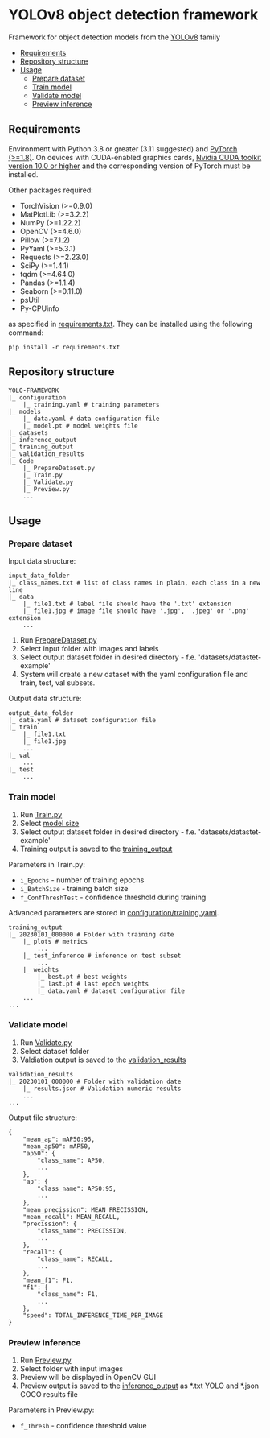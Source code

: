 # YOLOv8 object detection framework

Framework for object detection models from the [YOLOv8](https://github.com/ultralytics/ultralytics) family

- [Requirements](#requirements)
- [Repository structure](#repository-structure)
- [Usage](#usage)
    - [Prepare dataset](#prepare-dataset)
    - [Train model](#train-model)
    - [Validate model](#validate-model)
    - [Preview inference](#preview-inference)


## Requirements

Environment with Python 3.8 or greater (3.11 suggested) and [PyTorch (>=1.8)](https://pytorch.org/get-started/locally/).
On devices with CUDA-enabled graphics cards, [Nvidia CUDA toolkit version 10.0 or higher](https://developer.nvidia.com/cuda-toolkit) and the corresponding version of PyTorch must be installed.

Other packages required:
- TorchVision (>=0.9.0)
- MatPlotLib (>=3.2.2)
- NumPy (>=1.22.2)
- OpenCV (>=4.6.0)
- Pillow (>=7.1.2)
- PyYaml (>=5.3.1)
- Requests (>=2.23.0)
- SciPy (>=1.4.1)
- tqdm (>=4.64.0)
- Pandas (>=1.1.4)
- Seaborn (>=0.11.0)
- psUtil
- Py-CPUinfo

as specified in [requirements.txt](requirements.txt). They can be installed using the following command:

``` pip install -r requirements.txt ```

## Repository structure

```
YOLO-FRAMEWORK
|_ configuration
    |_ training.yaml # training parameters
|_ models
    |_ data.yaml # data configuration file
    |_ model.pt # model weights file
|_ datasets
|_ inference_output
|_ training_output
|_ validation_results
|_ Code
    |_ PrepareDataset.py
    |_ Train.py
    |_ Validate.py
    |_ Preview.py
    ...
```

## Usage

### Prepare dataset

Input data structure:
```
input_data_folder
|_ class_names.txt # list of class names in plain, each class in a new line
|_ data
    |_ file1.txt # label file should have the '.txt' extension
    |_ file1.jpg # image file should have '.jpg', '.jpeg' or '.png' extension
    ...
```

1. Run [PrepareDataset.py](Code/PrepareDataset.py)
2. Select input folder with images and labels
3. Select output dataset folder in desired directory - f.e. 'datasets/datastet-example'
4. System will create a new dataset with the yaml configuration file and train, test, val subsets.

Output data structure:
```
output_data_folder
|_ data.yaml # dataset configuration file
|_ train
    |_ file1.txt
    |_ file1.jpg
    ...
|_ val
    ...
|_ test
    ...
```

### Train model

1. Run [Train.py](Code/Train.py)
2. Select [model size](https://docs.ultralytics.com/models/yolov8/#supported-modes)
3. Select output dataset folder in desired directory - f.e. 'datasets/datastet-example'
4. Training output is saved to the [training_output](training_output)

Parameters in Train.py:
- ```i_Epochs``` - number of training epochs
- ```i_BatchSize``` - training batch size
- ```f_ConfThreshTest``` - confidence threshold during training

Advanced parameters are stored in [configuration/training.yaml](configuration/training.yaml).

```
training_output
|_ 20230101_000000 # Folder with training date
    |_ plots # metrics 
        ...
    |_ test_inference # inference on test subset
        ...
    |_ weights
        |_ best.pt # best weights
        |_ last.pt # last epoch weights
        |_ data.yaml # dataset configuration file
    ...
...
```

### Validate model

1. Run [Validate.py](Code/Validate.py)
2. Select dataset folder
3. Valdiation output is saved to the [validation_results](validation_results)

```
validation_results
|_ 20230101_000000 # Folder with validation date
    |_ results.json # Validation numeric results 
    ...
...
```

Output file structure:
```
{
    "mean_ap": mAP50:95,
    "mean_ap50": mAP50,
    "ap50": {
        "class_name": AP50,
        ...
    },
    "ap": {
        "class_name": AP50:95,
        ...
    },
    "mean_precission": MEAN_PRECISSION,
    "mean_recall": MEAN_RECALL,
    "precission": {
        "class_name": PRECISSION,
        ...
    },
    "recall": {
        "class_name": RECALL,
        ...
    },
    "mean_f1": F1,
    "f1": {
        "class_name": F1,
        ...
    },
    "speed": TOTAL_INFERENCE_TIME_PER_IMAGE
}
```

### Preview inference

1. Run [Preview.py](Code/Preview.py)
2. Select folder with input images
3. Preview will be displayed in OpenCV GUI
4. Preview output is saved to the [inference_output](inference_output) as *.txt YOLO and *.json COCO results file

Parameters in Preview.py:
- ```f_Thresh``` - confidence threshold value